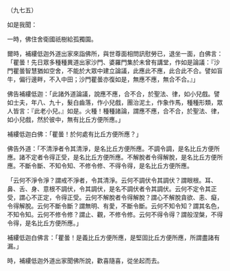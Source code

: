 （九七五）

如是我聞：

一時，佛住舍衛國祇樹給孤獨園。

爾時，補縷低迦外道出家來詣佛所，與世尊面相問訊慰勞已，退坐一面，白佛言：「瞿曇！先日眾多種種異道出家沙門、婆羅門集於未曾有講堂，作如是論議：『沙門瞿曇智慧猶如空舍，不能於大眾中建立論議，此應此不應，此合此不合。譬如盲牛，偏行邊畔，不入中田；沙門瞿曇亦復如是，無應不應，無合不合。』」

佛告補縷低迦：「此諸外道論議，說應不應，合不合，於聖法、律，如小兒戲。譬如士夫，年八、九十，髮白齒落，作小兒戲，團治泥土，作象作馬，種種形類，眾人皆言：『此老小兒。』如是。火種！種種諸論，謂應不應，合不合，於聖法、律，如小兒戲，然於彼中，無有比丘方便所應。」

補縷低迦白佛：「瞿曇！於何處有比丘方便所應？」

佛告外道：「不清淨者令其清淨，是名比丘方便所應。不調令調，是名比丘方便所應。諸不定者令得正受，是名比丘方便所應。不解脫者令得解脫，是名比丘方便所應。不斷令斷、不知令知、不修令修、不得令得，是名比丘方便所應。

「云何不淨令淨？謂戒不淨者，令其清淨。云何不調伏令其調伏？謂眼根。耳、鼻、舌、身、意根不調伏，令其調伏，是名不調伏者令其調伏。云何不定令其正受，謂心不正定，令得正受。云何不解脫者令得解脫？謂心不解脫貪欲、恚、癡，令得解脫。云何不斷令斷？謂無明、有愛，不斷令斷。云何不知令知？謂其名色，不知令知。云何不修令修？謂止、觀，不修令修。云何不得令得？謂般涅槃，不得令得，是名比丘方便所應。」

補縷低迦白佛言：「瞿曇！是義比丘方便所應，是堅固比丘方便所應，所謂盡諸有漏。」

時，補縷低迦外道出家聞佛所說，歡喜隨喜，從坐起而去。





